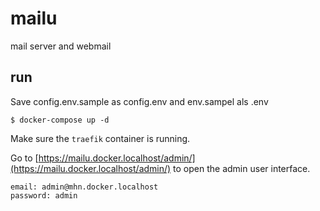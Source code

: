 # mailu

mail server and webmail

## run

Save config.env.sample as config.env and env.sampel als .env

    $ docker-compose up -d

Make sure the `traefik` container is running.

Go to [https://mailu.docker.localhost/admin/](https://mailu.docker.localhost/admin/) to open the admin user interface.

    email: admin@mhn.docker.localhost
    password: admin
